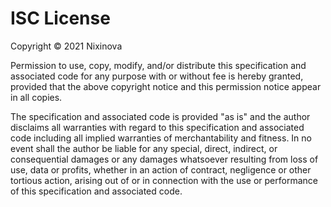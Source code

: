# ISC License

Copyright &copy; 2021 Nixinova

Permission to use, copy, modify, and/or distribute this specification and associated code for any purpose with or without fee is hereby granted, provided that the above copyright notice and this permission notice appear in all copies.

The specification and associated code is provided "as is" and the author disclaims all warranties with regard to this specification and associated code including all implied warranties of merchantability and fitness. In no event shall the author be liable for any special, direct, indirect, or consequential damages or any damages whatsoever resulting from loss of use, data or profits, whether in an action of contract, negligence or other tortious action, arising out of or in connection with the use or performance of this specification and associated code.
